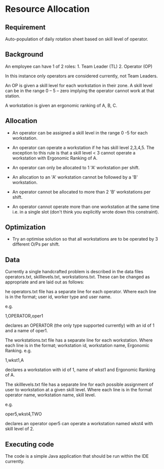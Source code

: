 
# Resource Allocation

## Requirement

Auto-population of daily rotation sheet based on skill level of operator.

## Background

An employee can have 1 of 2 roles:
    1. Team Leader (TL)
    2. Operator (OP)

In this instance only operators are considered currently, not Team Leaders.

An OP is given a skill level for each workstation in their zone. A skill level can be in the range 0 – 5 – zero implying the operator cannot work at that station.
 
 A workstation is given an ergonomic ranking of A, B, C.
 
## Allocation

- An operator can be assigned a skill level in the range 0 -5 for each workstation.

- An operator can operate a workstation if he has skill level 2,3,4,5.  The exception to this rule is that a skill level < 3 cannot operate a workstation with Ergonomic Ranking of A.

- An operator can only be allocated to 1 'A' workstation per shift.

- An allocation to an 'A' workstation cannot be followed by a 'B' workstation.

- An operator cannot be allocated to more than 2 'B' workstations per shift.

- An operator cannot operate more than one workstation at the same time i.e. in a single slot (don't think you explicitly wrote down this constraint).

## Optimization 

- Try an optimise solution so that all workstations are to be operated by 3 different O/Ps per shift.

## Data

Currently a single handcrafted problem is described in the data files operators.txt, skilllevels.txt, workstations.txt.  These can be changed as appropriate and are laid out as follows:

he operators.txt file has a separate line for each operator.  Where each line is in the format; user id, worker type and user name.

e.g.

1,OPERATOR,oper1

declares an OPERATOR (the only type supported currently) with an id of 1 and a name of oper1.

The workstations.txt file has a separate line for each workstation.  Where each line is in the format; workstation id, workstation name, Ergonomic Ranking. e.g.

1,wkst1,A

declares a workstation with id of 1, name of wkst1 and Ergonomic Ranking of A.

 The skilllevels.txt file has a separate line for each possible assignment of user to workstation at a given skill level.  Where each line is in the format operator name, workstation name, skill level.

e.g.

oper5,wkst4,TWO

 declares an operator oper5 can operate a workstation named wkst4 with skill level of 2.
 
## Executing code

The code is a simple Java application that should be run within the IDE currently.
